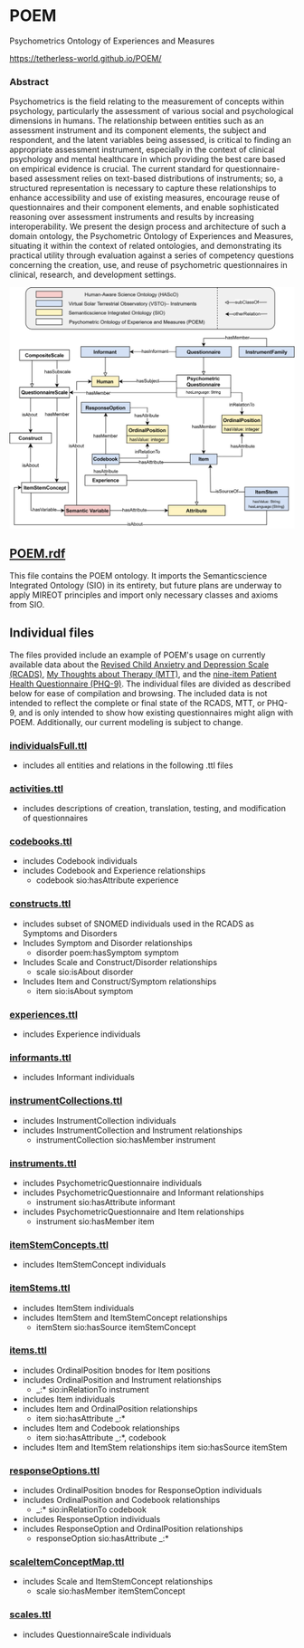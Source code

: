 # POEM
Psychometrics Ontology of Experiences and Measures

https://tetherless-world.github.io/POEM/

### Abstract
Psychometrics is the field relating to the measurement of concepts within psychology, particularly the assessment of
various social and psychological dimensions in humans. The relationship between entities such as an assessment instrument and its component elements, the subject and respondent, and the latent variables being assessed, is critical to finding an appropriate assessment instrument, especially in the context of clinical psychology and mental healthcare in which providing the best care based on empirical evidence is crucial. The current standard for questionnaire-based assessment relies on text-based distributions of instruments; so, a structured representation is necessary to capture these relationships to enhance accessibility and use of existing measures, encourage reuse of questionnaires and their component elements, and enable sophisticated reasoning over assessment instruments and results by increasing interoperability. We present the design process and architecture of such a domain ontology, the Psychometric Ontology of Experiences and Measures, situating it within the context of related ontologies, and demonstrating its practical utility through evaluation against a series of competency questions concerning the creation, use, and reuse of psychometric questionnaires in clinical, research, and development settings.

![](https://raw.githubusercontent.com/tetherless-world/POEM/refs/heads/TGDK_revision/images/UML_vertical_TGDK_revision.png)

## [POEM.rdf](POEM.rdf)
This file contains the POEM ontology. It imports the Semanticscience Integrated Ontology (SIO) in its entirety, but future plans are underway to apply MIREOT principles and import only necessary classes and axioms from SIO.

## Individual files
The files provided include an example of POEM's usage on currently available data about the [Revised Child Anxietry and Depression Scale (RCADS)](https://rcads.ucla.edu/), [My Thoughts about Therapy (MTT)](https://www.childfirst.ucla.edu/resources/), and the [nine-item Patient Health Questionnaire (PHQ-9)](https://www.apa.org/depression-guideline/patient-health-questionnaire.pdf). The individual files are divided as described below for ease of compilation and browsing. The included data is not intended to reflect the complete or final state of the RCADS, MTT, or PHQ-9, and is only intended to show how existing questionnaires might align with POEM. Additionally, our current modeling is subject to change.

### [individualsFull.ttl](individualsFull.ttl)
- includes all entities and relations in the following .ttl files

### [activities.ttl](individuals/activities.ttl) 
- includes descriptions of creation, translation, testing, and modification of questionnaires

### [codebooks.ttl](individuals/codebooks.ttl)
- includes Codebook individuals
- includes Codebook and Experience relationships
  - codebook sio:hasAttribute experience
 
### [constructs.ttl](individuals/constructs.ttl)
- includes subset of SNOMED individuals used in the RCADS as Symptoms and Disorders
- Includes Symptom and Disorder relationships
  - disorder poem:hasSymptom symptom
- Includes Scale and Construct/Disorder relationships
  - scale sio:isAbout disorder
- Includes Item and Construct/Symptom relationships
  - item sio:isAbout symptom

### [experiences.ttl](individuals/experiences.ttl)
- includes Experience individuals

### [informants.ttl](individuals/informants.ttl)
- includes Informant individuals

### [instrumentCollections.ttl](individuals/instrumentCollections.ttl)
- includes InstrumentCollection individuals
- includes InstrumentCollection and Instrument relationships
  - instrumentCollection sio:hasMember instrument

### [instruments.ttl](individuals/instruments.ttl)
- includes PsychometricQuestionnaire individuals
- includes PsychometricQuestionnaire and Informant relationships
  - instrument sio:hasAttribute informant
- includes PsychometricQuestionnaire and Item relationships
  - instrument sio:hasMember item

### [itemStemConcepts.ttl](individuals/itemStemConcepts.ttl)
- includes ItemStemConcept individuals

### [itemStems.ttl](individuals/itemStems.ttl)
- includes ItemStem individuals
- includes ItemStem and ItemStemConcept relationships
  - itemStem sio:hasSource itemStemConcept

### [items.ttl](individuals/items.ttl)
- includes OrdinalPosition bnodes for Item positions
- includes OrdinalPosition and Instrument relationships
  - _:* sio:inRelationTo instrument
- includes Item individuals
- includes Item and OrdinalPosition relationships
  - item sio:hasAttribute _:*
- includes Item and Codebook relationships
  - item sio:hasAttribute _:*, codebook
- includes Item and ItemStem relationships
   item sio:hasSource itemStem

### [responseOptions.ttl](individuals/responseOptions.ttl)
- includes OrdinalPosition bnodes for ResponseOption individuals
- includes OrdinalPosition and Codebook relationships
  - _:* sio:inRelationTo codebook
- includes ResponseOption individuals
- includes ResponseOption and OrdinalPosition relationships
  - responseOption sio:hasAttribute _:*

### [scaleItemConceptMap.ttl](individuals/scaleItemConceptMap.ttl)
- includes Scale and ItemStemConcept relationships
  - scale sio:hasMember itemStemConcept

### [scales.ttl](individuals/scales.ttl)
- includes QuestionnaireScale individuals

